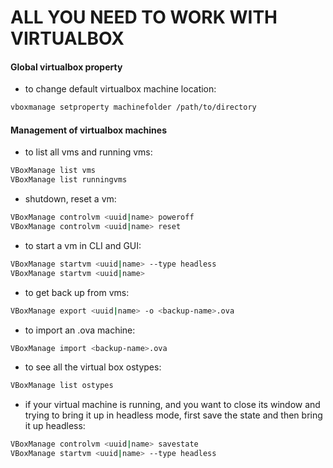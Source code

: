 # ALL YOU NEED TO WORK WITH VIRTUALBOX

#### Global virtualbox property
+ to change default virtualbox machine location:
```bash
vboxmanage setproperty machinefolder /path/to/directory
```

#### Management of virtualbox machines
+ to list all vms and running vms:
```bash
VBoxManage list vms
VBoxManage list runningvms
```

+ shutdown, reset a vm:
```bash
VBoxManage controlvm <uuid|name> poweroff
VBoxManage controlvm <uuid|name> reset
```

+ to start a vm in CLI and GUI:
```bash
VBoxManage startvm <uuid|name> --type headless
VBoxManage startvm <uuid|name>
```

+ to get back up from vms:
```bash
VBoxManage export <uuid|name> -o <backup-name>.ova
```

+ to import an .ova machine:
```bash
VBoxManage import <backup-name>.ova
```

+ to see all the virtual box ostypes:
```bash
VBoxManage list ostypes
```

+ if your virtual machine is running, and you want to close its window and
    trying to bring it up in headless mode, first save the state and then bring
    it up headless:

```bash
VBoxManage controlvm <uuid|name> savestate
VBoxManage startvm <uuid|name> --type headless
```
